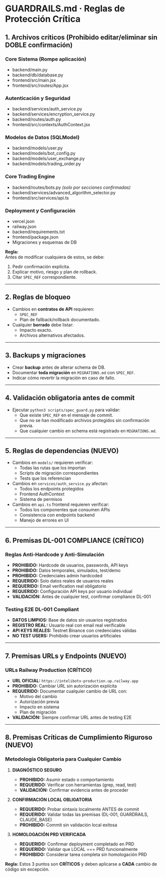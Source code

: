# GUARDRAILS.md · Reglas de Protección Crítica

## 1. Archivos críticos (Prohibido editar/eliminar sin DOBLE confirmación)

### **Core Sistema (Rompe aplicación)**
- backend/main.py
- backend/db/database.py  
- frontend/src/main.jsx
- frontend/src/routes/App.jsx

### **Autenticación y Seguridad**
- backend/services/auth_service.py
- backend/services/encryption_service.py
- backend/routes/auth.py
- frontend/src/contexts/AuthContext.jsx

### **Modelos de Datos (SQLModel)**
- backend/models/user.py
- backend/models/bot_config.py
- backend/models/user_exchange.py
- backend/models/trading_order.py

### **Core Trading Engine**
- backend/routes/bots.py *(solo por secciones confirmadas)*
- backend/services/advanced_algorithm_selector.py
- frontend/src/services/api.ts

### **Deployment y Configuración**
- vercel.json
- railway.json  
- backend/requirements.txt
- frontend/package.json
- Migraciones y esquemas de DB

**Regla:**  
Antes de modificar cualquiera de estos, se debe:
1. Pedir confirmación explícita.
2. Explicar motivo, riesgo y plan de rollback.
3. Citar `SPEC_REF` correspondiente.

---

## 2. Reglas de bloqueo
- Cambios en **contratos de API** requieren:
  - `SPEC_REF`
  - Plan de fallback/rollback documentado.
- Cualquier **borrado** debe listar:
  - Impacto exacto.
  - Archivos alternativos afectados.

---

## 3. Backups y migraciones
- Crear **backup** antes de alterar schema de DB.
- Documentar **toda migración** en `MIGRATIONS.md` con `SPEC_REF`.
- Indicar cómo revertir la migración en caso de fallo.

---

## 4. Validación obligatoria antes de commit
- Ejecutar `python3 scripts/spec_guard.py` para validar:
  - Que existe `SPEC_REF` en el mensaje de commit.
  - Que no se han modificado archivos protegidos sin confirmación previa.
  - Que cualquier cambio en schema está registrado en `MIGRATIONS.md`.

---

## 5. Reglas de dependencias (NUEVO)
- Cambios en `models/` requieren verificar:
  - Todas las rutas que los importan
  - Scripts de migración correspondientes
  - Tests que los referencian
- Cambios en `services/auth_service.py` afectan:
  - Todos los endpoints protegidos 
  - Frontend AuthContext
  - Sistema de permisos
- Cambios en `api.ts` frontend requieren verificar:
  - Todos los componentes que consumen APIs
  - Consistencia con endpoints backend
  - Manejo de errores en UI

---

## 6. Premisas DL-001 COMPLIANCE (CRÍTICO)
### **Reglas Anti-Hardcode y Anti-Simulación**
- **PROHIBIDO:** Hardcode de usuarios, passwords, API keys
- **PROHIBIDO:** Datos temporales, simulados, test/demo
- **PROHIBIDO:** Credenciales admin hardcoded
- **REQUERIDO:** Solo datos reales de usuarios reales
- **REQUERIDO:** Email verification real obligatorio
- **REQUERIDO:** Configuración API keys por usuario individual
- **VALIDACIÓN:** Antes de cualquier test, confirmar compliance DL-001

### **Testing E2E DL-001 Compliant**
- **DATOS LIMPIOS:** Base de datos sin usuarios registrados
- **REGISTRO REAL:** Usuario real con email real verificable
- **API KEYS REALES:** Testnet Binance con credenciales válidas
- **NO TEST USERS:** Prohibido crear usuarios artificiales

---

## 7. Premisas URLs y Endpoints (NUEVO)
### **URLs Railway Production (CRÍTICO)**
- **URL OFICIAL:** `https://intelibotx-production.up.railway.app`
- **PROHIBIDO:** Cambiar URL sin autorización explícita
- **REQUERIDO:** Documentar cualquier cambio de URL con:
  - Motivo del cambio
  - Autorización previa
  - Impacto en sistema
  - Plan de migración
- **VALIDACIÓN:** Siempre confirmar URL antes de testing E2E

---

## 8. Premisas Críticas de Cumplimiento Riguroso (NUEVO)
### **Metodología Obligatoria para Cualquier Cambio**
1. **DIAGNÓSTICO SEGURO**
   - **PROHIBIDO:** Asumir estado o comportamiento
   - **REQUERIDO:** Verificar con herramientas (grep, read, test)
   - **VALIDACIÓN:** Confirmar evidencia antes de proceder

2. **CONFIRMACIÓN LOCAL OBLIGATORIA**
   - **REQUERIDO:** Probar sintaxis localmente ANTES de commit
   - **REQUERIDO:** Validar todas las premisas (DL-001, GUARDRAILS, CLAUDE_BASE)
   - **PROHIBIDO:** Commit sin validación local exitosa

3. **HOMOLOGACIÓN PRD VERIFICADA**
   - **REQUERIDO:** Confirmar deployment completado en PRD
   - **REQUERIDO:** Validar que LOCAL === PRD funcionalmente
   - **PROHIBIDO:** Considerar tarea completa sin homologación PRD

**Regla:** Estos 3 puntos son **CRÍTICOS** y deben aplicarse a **CADA** cambio de código sin excepción.